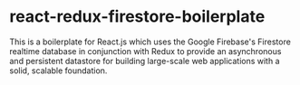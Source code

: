 # react-redux-firestore-boilerplate

This is a boilerplate for React.js which uses the Google Firebase's Firestore realtime database in conjunction with Redux to provide an asynchronous and persistent datastore for building large-scale web applications with a solid, scalable foundation.
